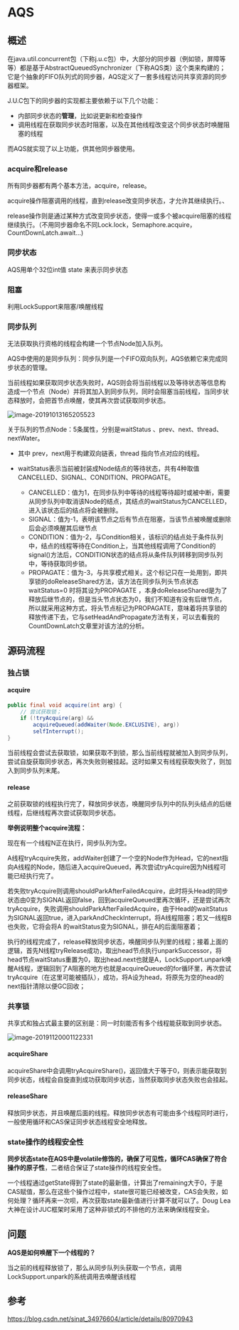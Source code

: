 # AQS



## 概述

在java.util.concurrent包（下称j.u.c包）中，大部分的同步器（例如锁，屏障等等）都是基于AbstractQueuedSynchronizer（下称AQS类）这个类来构建的；它是个抽象的FIFO队列式的同步器，AQS定义了一套多线程访问共享资源的同步器框架。



J.U.C包下的同步器的实现都主要依赖于以下几个功能：

- 内部同步状态的**管理**，比如说更新和检查操作
- 调用线程在获取同步状态时阻塞，以及在其他线程改变这个同步状态时唤醒阻塞的线程

而AQS就实现了以上功能，供其他同步器使用。



### acquire和release

所有同步器都有两个基本方法，acquire，release。

acquire操作阻塞调用的线程，直到release改变同步状态，才允许其继续执行。、

release操作则是通过某种方式改变同步状态，使得一或多个被acquire阻塞的线程继续执行。（不用同步器命名不同Lock.lock，Semaphore.acquire，CountDownLatch.await...)



### 同步状态

AQS用单个32位int值 state 来表示同步状态



### 阻塞

利用LockSupport来阻塞/唤醒线程





### 同步队列

无法获取执行资格的线程会构建一个节点Node加入队列。

AQS中使用的是同步队列：同步队列是一个FIFO双向队列，AQS依赖它来完成同步状态的管理。

当前线程如果获取同步状态失败时，AQS则会将当前线程以及等待状态等信息构造成一个节点（Node）并将其加入到同步队列，同时会阻塞当前线程，当同步状态释放时，会把首节点唤醒，使其再次尝试获取同步状态。

![image-20191013165205523](https://tva1.sinaimg.cn/large/006y8mN6gy1g7wo92hbssj30sw0akq5e.jpg)

关于队列的节点Node：5条属性，分别是waitStatus 、prev、next、thread、nextWater。

- 其中 prev，next用于构建双向链表，thread 指向节点对应的线程。

- waitStatus表示当前被封装成Node结点的等待状态，共有4种取值CANCELLED、SIGNAL、CONDITION、PROPAGATE。
  - CANCELLED：值为1，在同步队列中等待的线程等待超时或被中断，需要从同步队列中取消该Node的结点，其结点的waitStatus为CANCELLED，进入该状态后的结点将会被删除。
  - SIGNAL：值为-1，表明该节点之后有节点在阻塞，当该节点被唤醒或删除后会必须唤醒其后继节点
  - CONDITION：值为-2，与Condition相关，该标识的结点处于条件队列中，结点的线程等待在Condition上，当其他线程调用了Condition的signal()方法后，CONDITION状态的结点将从条件队列转移到同步队列中，等待获取同步锁。
  - PROPAGATE：值为-3，与共享模式相关。这个标记只在一处用到，即共享锁的doReleaseShared方法，该方法在同步队列头节点状态waitStatus=0 时将其设为PROPAGATE ，本身doReleaseShared是为了释放后继节点的，但是当头节点状态为0，我们不知道有没有后继节点，所以就采用这种方式，将头节点标记为PROPAGATE，意味着将共享锁的释放传递下去，它与setHeadAndPropagate方法有关，可以去看我的CountDownLatch文章里对该方法的分析。





## 源码流程



### 独占锁

#### acquire

```java
public final void acquire(int arg) {
    // 尝试获取锁；
    if (!tryAcquire(arg) &&
        acquireQueued(addWaiter(Node.EXCLUSIVE), arg))
        selfInterrupt();
}
```

当前线程会尝试去获取锁，如果获取不到锁，那么当前线程就被加入到同步队列，尝试自旋获取同步状态，再次失败则被挂起。这时如果又有线程获取失败了，则加入到同步队列末尾。



#### release

之前获取锁的线程执行完了，释放同步状态，唤醒同步队列中的队列头结点的后继线程，后继线程再次尝试获取同步状态。





**举例说明整个acquire流程：**

现在有一个线程N正在执行，同步队列为空。

A线程tryAcquire失败，addWaiter创建了一个空的Node作为Head，它的next指向A线程的Node，随后进入acquireQueued，再次尝试tryAcquire因为N线程可能已经执行完了。

若失败tryAcquire则调用shouldParkAfterFailedAcquire，此时将头Head的同步状态由0变为SIGNAL返回false，回到acquireQueued里再次循环，还是尝试再次tryAcquire，失败调用shouldParkAfterFailedAcquire，由于Head的waitStatus为SIGNAL返回true，进入parkAndCheckInterrupt，将A线程阻塞；若又一线程B也失败，它将会将A 的waitStatus变为SIGNAL，排在A的后面阻塞着；

执行的线程完成了，release释放同步状态，唤醒同步队列里的线程；接着上面的逻辑，首先N线程tryRelease成功，取出head节点执行unparkSuccessor，将head节点waitStatus重置为0，取出head.next也就是A，LockSupport.unpark唤醒A线程，逻辑回到了A阻塞的地方也就是acquireQueued的for循环里，再次尝试tryAcquire（在这里可能被插队），成功，将A设为head，将原先为空的head的next指针清除以便GC回收；





### 共享锁

共享式和独占式最主要的区别是：同一时刻能否有多个线程能获取到同步状态。

![image-20191120001122331](https://tva1.sinaimg.cn/large/006y8mN6gy1g93svj4kzej31840seqey.jpg)

#### acquireShare

acquireShare中会调用tryAcquireShare()，返回值大于等于0，则表示能获取到同步状态，线程会自旋直到成功获取同步状态，当然获取同步状态失败也会挂起。



#### releaseShare

释放同步状态，并且唤醒后面的线程。释放同步状态有可能由多个线程同时进行，一般使用循环和CAS保证同步状态线程安全地释放。





### state操作的线程安全性

**同步状态state在AQS中是volatile修饰的，确保了可见性，循环CAS确保了符合操作的原子性**，二者结合保证了state操作的线程安全性。

一个线程通过getState得到了state的最新值，计算出了remaining大于0，于是CAS赋值，那么在这些个操作过程中，state很可能已经被改变，CAS会失败，如何处理？循环再来一次呗，再次获取state最新值进行计算不就可以了。Doug Lea大神在设计JUC框架时采用了这种非锁式的不排他的方法来确保线程安全。



## 问题



**AQS是如何唤醒下一个线程的？**

当之前的线程释放锁了，那么从同步队列头获取一个节点，调用LockSupport.unpark的系统调用去唤醒该线程




## 参考

https://blog.csdn.net/sinat_34976604/article/details/80970943





